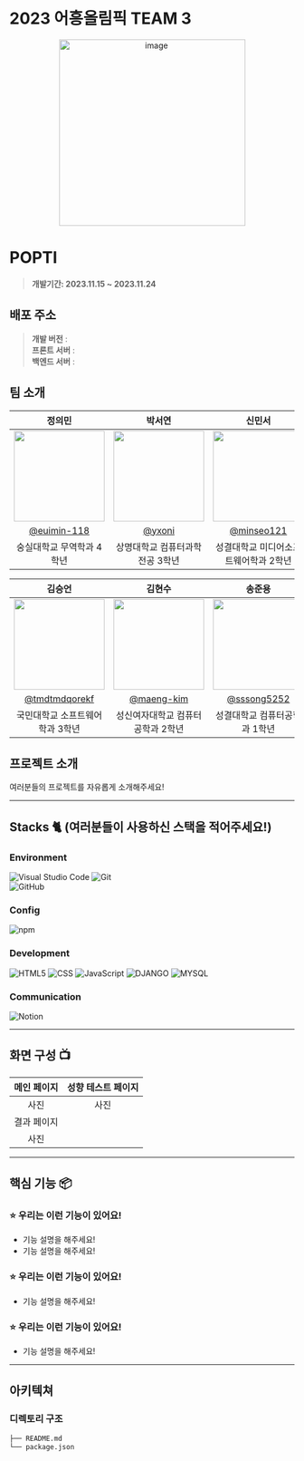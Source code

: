# 2023 어흥올림픽 TEAM 3

<div align="center">
<img width="329" alt="image" src="https://github.com/2023-AHEUNGTHON/Team_1/assets/94633589/f7f60b7b-6a04-41e8-a38f-8cd619fd6e4a">

</div>

# POPTI
> **개발기간: 2023.11.15 ~ 2023.11.24**

## 배포 주소

> **개발 버전** :  <br>
> **프론트 서버** : <br>
> **백엔드 서버** : <br>

## 팀 소개

|      정의민       |          박서연         |       신민서         |                                                                                                               
| :------------------------------------------------------------------------------: | :---------------------------------------------------------------------------------------------------------------------------------------------------: | :---------------------------------------------------------------------------------------------------------------------------------------------------------------------------------------------------: | 
|   <img width="160px" src="https://github.com/2023-AHEUNGTHON/Team_1/assets/94633589/f7f60b7b-6a04-41e8-a38f-8cd619fd6e4a" > |             <img width="160px" src="https://github.com/2023-AHEUNGTHON/Team_1/assets/94633589/f7f60b7b-6a04-41e8-a38f-8cd619fd6e4a" >    |                 <img width="160px" src="https://github.com/2023-AHEUNGTHON/Team_1/assets/94633589/f7f60b7b-6a04-41e8-a38f-8cd619fd6e4a" >   |
|   [@euimin-118](https://github.com/euimin-118)   |    [@yxoni](https://github.com/yxoni)  | [@minseo121](https://github.com/minseo121)  |
| 숭실대학교 무역학과 4학년 | 상명대학교 컴퓨터과학전공 3학년 | 성결대학교 미디어소프트웨어학과 2학년 |

|      김승언       |          김현수         |       송준용         |                                                                                                               
| :------------------------------------------------------------------------------: | :---------------------------------------------------------------------------------------------------------------------------------------------------: | :---------------------------------------------------------------------------------------------------------------------------------------------------------------------------------------------------: | 
|   <img width="160px" src="https://github.com/2023-AHEUNGTHON/Team_1/assets/94633589/f7f60b7b-6a04-41e8-a38f-8cd619fd6e4a" > |             <img width="160px" src="https://github.com/2023-AHEUNGTHON/Team_1/assets/94633589/f7f60b7b-6a04-41e8-a38f-8cd619fd6e4a" >    |                 <img width="160px" src="https://github.com/2023-AHEUNGTHON/Team_1/assets/94633589/f7f60b7b-6a04-41e8-a38f-8cd619fd6e4a" >   |
|   [@tmdtmdqorekf](https://github.com/tmdtmdqorekf)   |    [@maeng-kim](https://github.com/maeng-kim)  | [@sssong5252](https://github.com/sssong5252)  |
| 국민대학교 소프트웨어학과 3학년 | 성신여자대학교 컴퓨터공학과 2학년 | 성결대학교 컴퓨터공학과 1학년 |

## 프로젝트 소개

여러분들의 프로젝트를 자유롭게 소개해주세요!

---

## Stacks 🐈 (여러분들이 사용하신 스택을 적어주세요!)

### Environment
![Visual Studio Code](https://img.shields.io/badge/Visual%20Studio%20Code-007ACC?style=for-the-badge&logo=Visual%20Studio%20Code&logoColor=white)
![Git](https://img.shields.io/badge/Git-F05032?style=for-the-badge&logo=Git&logoColor=white)      
![GitHub](https://img.shields.io/badge/github-181717?style=for-the-badge&logo=github&logoColor=white)        

### Config
![npm](https://img.shields.io/badge/npm-CB3837?style=for-the-badge&logo=npm&logoColor=white)        

### Development
![HTML5](https://img.shields.io/badge/html5-E34F26?style=for-the-badge&logo=html5&logoColor=white)
![CSS](https://img.shields.io/badge/css-1572B6?style=for-the-badge&logo=css3&logoColor=white)
![JavaScript](https://img.shields.io/badge/JavaScript-F7DF1E?style=for-the-badge&logo=Javascript&logoColor=white)
![DJANGO](https://img.shields.io/badge/django-092E20?style=for-the-badge&logo=django&logoColor=white)
![MYSQL](https://img.shields.io/badge/mysql-4479A1?style=for-the-badge&logo=mysql&logoColor=white)

### Communication
![Notion](https://img.shields.io/badge/Notion-000000?style=for-the-badge&logo=Notion&logoColor=white)

---
## 화면 구성 📺
| 메인 페이지  |  성향 테스트 페이지   |
| :-------------------------------------------: | :------------: |
| 사진 | 사진 |  
| 결과 페이지   |
| 사진 |

---
## 핵심 기능 📦

### ⭐️ 우리는 이런 기능이 있어요!
- 기능 설명을 해주세요!
- 기능 설명을 해주세요!

### ⭐️ 우리는 이런 기능이 있어요!
- 기능 설명을 해주세요!

### ⭐️ 우리는 이런 기능이 있어요!
- 기능 설명을 해주세요!

---
## 아키텍쳐


### 디렉토리 구조
```bash
├── README.md
└── package.json
```

